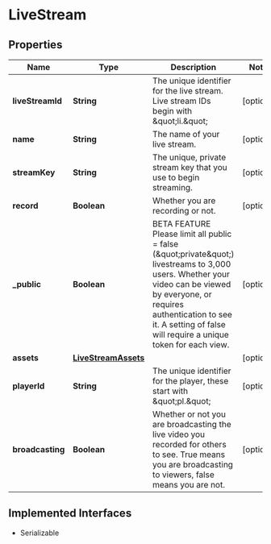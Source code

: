 

# LiveStream

## Properties

Name | Type | Description | Notes
------------ | ------------- | ------------- | -------------
**liveStreamId** | **String** | The unique identifier for the live stream. Live stream IDs begin with \&quot;li.\&quot; |  [optional]
**name** | **String** | The name of your live stream. |  [optional]
**streamKey** | **String** | The unique, private stream key that you use to begin streaming. |  [optional]
**record** | **Boolean** | Whether you are recording or not. |  [optional]
**_public** | **Boolean** | BETA FEATURE Please limit all public &#x3D; false (\&quot;private\&quot;) livestreams to 3,000 users. Whether your video can be viewed by everyone, or requires authentication to see it. A setting of false will require a unique token for each view. |  [optional]
**assets** | [**LiveStreamAssets**](LiveStreamAssets.md) |  |  [optional]
**playerId** | **String** | The unique identifier for the player, these start with \&quot;pl.\&quot; |  [optional]
**broadcasting** | **Boolean** | Whether or not you are broadcasting the live video you recorded for others to see. True means you are broadcasting to viewers, false means you are not. |  [optional]


## Implemented Interfaces

* Serializable


